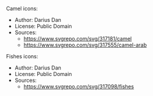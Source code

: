 Camel icons:
- Author: Darius Dan
- License: Public Domain
- Sources:
  - https://www.svgrepo.com/svg/317181/camel
  - https://www.svgrepo.com/svg/317555/camel-arab

Fishes icons:
- Author: Darius Dan
- License: Public Domain
- Sources:
  - https://www.svgrepo.com/svg/317098/fishes
